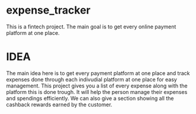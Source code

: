 # expense_tracker
This is a fintech project. The main goal is to get every online payment platform at one place.
<br>
# IDEA
The main idea here is to get every payment platform at one place and track expenses done through each indivudial platform at one place for easy management. This project gives you a list of every expense along with the platform this is done trough. It will help the person manage their expenses and spendings efficiently. We can also give a section showing all the cashback rewards earned by the customer.
